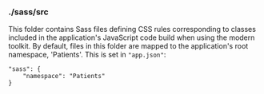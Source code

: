 ### ./sass/src

This folder contains Sass files defining CSS rules corresponding to classes
included in the application's JavaScript code build when using the modern toolkit.
By default, files in this folder are mapped to the application's root namespace, 'Patients'.
This is set in `"app.json"`:

    "sass": {
        "namespace": "Patients"
    }